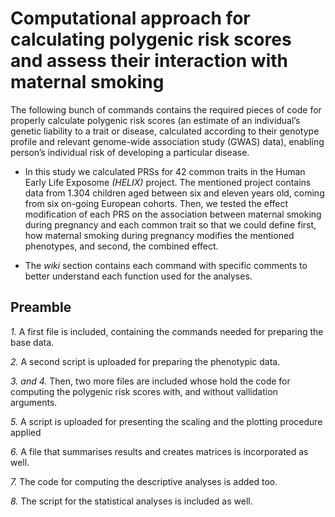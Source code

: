 # Computational approach for calculating polygenic risk scores and assess their interaction with maternal smoking 

The following bunch of commands contains the required pieces of code for properly calculate polygenic risk scores (an estimate of an individual’s genetic liability to a trait or disease, calculated according to their genotype profile and relevant genome-wide association study (GWAS) data), enabling person’s individual risk of developing a particular disease. 
- In this study we calculated PRSs for 42 common traits in the Human Early Life Exposome *(HELIX)* project. The mentioned project contains data from 1.304 children aged between six and eleven years old, coming from six on-going European cohorts. Then, we tested the effect modification of each PRS on the association between maternal smoking during pregnancy and each common trait so that we could define first, how maternal smoking during pregnancy modifies the mentioned phenotypes, and second, the combined effect. 

- The _wiki_ section contains each command with specific comments to better understand each function used for the analyses. 


## Preamble

*1.* A first file is included, containing the commands needed for preparing the base data. 

*2.* A second script is uploaded for preparing the phenotypic data. 

*3. and 4.* Then, two more files are included whose hold the code for computing the polygenic risk scores with, and without vallidation arguments. 

*5.* A script is uploaded for presenting the scaling and the plotting procedure applied 

*6.* A file that summarises results and creates matrices is incorporated as well. 

*7.* The code for computing the descriptive analyses is added too. 

*8.* The script for the statistical analyses is included as well. 





